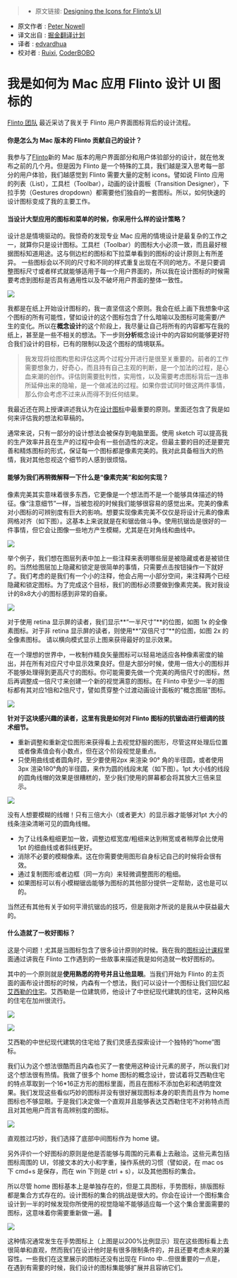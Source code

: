 > * 原文链接: [Designing the Icons for Flinto’s UI](https://medium.com/flinto-software/designing-the-icons-for-flinto-s-ui-ddd9e5788cce#.yr5asvf9c)
* 原文作者 : [Peter Nowell](https://medium.com/@pnowelldesign)
* 译文出自 : [掘金翻译计划](https://github.com/xitu/gold-miner)
* 译者 : [edvardhua](https://github.com/edvardHua)
* 校对者 : [Ruixi](https://github.com/Ruixi), [CoderBOBO](https://github.com/CoderBOBO)

# 我是如何为 Mac 应用 Flinto 设计 UI 图标的

[Flinto 团队](https://www.flinto.com/mac) 最近采访了我关于 Flinto 用户界面图标背后的设计流程。

#### 你是怎么为 Mac 版本的 Flinto 贡献自己的设计？

我参与了[Flinto](https://www.flinto.com/mac)新的 Mac 版本的用户界面部分和用户体验部分的设计，就在他发布之前的几个月。但是因为 Flinto 是一个特殊的工具，我们越是深入思考每一部分的用户体验，我们越感觉到 Flinto 需要大量的定制 icons。譬如说 Flinto 应用的列表（List），工具栏（Toolbar），动画的设计面板（Transition Designer），下拉手势（Gestures dropdown）都需要他们独自的一套图标。所以，如何快速的设计图标变成了我的主要工作。

#### 当设计大型应用的图标和菜单的时候，你采用什么样的设计策略？

设计总是情境驱动的。我惊奇的发现专业 Mac 应用的情境设计是最复杂的工作之一，就算你只是设计图标。工具栏（Toolbar）的图标大小必须一致，而且最好根据图标知道用途。这与侧边栏的图标和下拉菜单看到的图标的设计原则上有所差异。 一些图标会以不同的尺寸和不同的样式重复出现在不同的地方。不是只要调整图标尺寸或者样式就能够适用于每一个用户界面的，所以我在设计图标的时候需要考虑到图标是否具有通用性以及不破坏用户界面的整体一致性。

![](https://cdn-images-1.medium.com/max/600/1*ttfWxwTTFE_Jy0yJhYwtPQ.jpeg)

我都是在纸上开始设计图标的，我一直坚信这个原则。我会在纸上画下我想象中这个图标的所有可能性，譬如设计的这个图标包含了什么暗喻以及图标可能需要/产生的变化。所以在**概念设计**的这个阶段上，我尽量让自己将所有的内容都写在我的纸上，甚至是一些不相关的想法。下一步则**分析**概念设计中的内容如何能够更好符合我们设计的目标，已有的限制以及这个图标的情境联系。

> 我发现将绘图构思和评估这两个过程分开进行是很至关重要的。前者的工作需要想象力，好奇心，而且持有自己主观的判断，是一个加法的过程，是心血来潮的创作。评估则需要批判性，实用性，以及需要考虑图标背后一连串所延伸出来的隐喻，是一个做减法的过程。如果你尝试同时做这两件事情，那么你会考虑不过来从而得不到任何结果。

我最近还在网上授课讲述我认为在[设计图标](http://shrsl.com/?~boxl)中最重要的原则。里面还包含了我是如何来评估我的想法和草稿的。

通常来说，只有一部分的设计想法会被保存到电脑里面。使用 sketch 可以提高我的生产效率并且在生产的过程中会有一些创造性的决定。但最主要的目的还是要完善和精炼图标的形式，保证每一个图标都是像素完美的。我对此具备相当大的热情，我对其他忽视这个细节的人感到很烦恼。

#### 能够为我们再稍微解释一下什么是“像素完美”和如何实现？

像素完美其实意味着很多东西，它更像是一个想法而不是一个能够具体描述的特征。像“注意细节”一样，当被忽视的时候我们能够很容易的感觉出来。完美的像素对小图标的可辨别度有巨大的影响。想要实现像素完美不仅仅是将设计元素的像素网格对齐（如下图）。这基本上来说就是在和锯齿做斗争。使用抗锯齿是很好的一件事情，但它会让图像一些地方产生模糊，尤其是在对角线和曲线中。

![](http://ww3.sinaimg.cn/large/a490147fjw1f2m0jk2o2kj20go0i4760.jpg)

举个例子，我们想在图层列表中加上一些注释来表明哪些层是被隐藏或者是被锁住的。当然给图层加上隐藏和锁定是很简单的事情，只需要点击按钮操作一下就好了。我们考虑的是我们有一个小的注释，他会占用一小部分空间，来注释两个已经隐藏和锁定图标。为了完成这个目标，我们的图标必须要做到像素完美。我对我设计的8x8大小的图标感到非常的自豪。

![](http://ww3.sinaimg.cn/large/a490147fjw1f2m0k0slikj20m807xjsz.jpg)

<figcaption>对于使用 retina 显示屏的读者，我们显示**“一半尺寸”**的位图，如图 1x 的全像素图标。对于非 retina 显示屏的读者，则使用**“双倍尺寸”**的位图，如图 2x 的全像素图标。 请以横向模式显示上图来获得最好的显示效果。</figcaption>

在一个理想的世界中，一枚制作精良矢量图标可以轻易地适应各种像素密度的输出，并在所有对应尺寸中显示效果良好。但是大部分时候，使用一倍大小的图标并不能够处理得到更高尺寸的图标。你可能需要先做一个完美的两倍尺寸的图标，然后再调整成一倍尺寸来创建一个新的视觉满意的图标。在 Flinto 中至少一半的图标都有其对应1倍和2倍尺寸，譬如贯穿整个过渡动画设计面板的"概念图层"图标。

![](http://ww4.sinaimg.cn/large/a490147fjw1f2m0ksytpgj20m808wq5a.jpg)

**针对于这块感兴趣的读者，这里有我是如何对 Flinto 图标的抗锯齿进行细调的技术细节。**

*  重新调整和重新定位图形来获得看上去视觉舒服的图形，尽管这样处理后位置或者像素值会有小数点，但在这个阶段视觉是重点。
*  只使用曲线或者圆角时，至少要使用2px 来渲染 90° 角的半径圆，或者使用3px 渲染180°角的半径圆，来作为圆的线段末尾（如下图）。1pt 大小线的线段的圆角线帽的效果是很糟糕的，至少我们使用的屏幕都会将其放大三倍来显示。

![](http://ww4.sinaimg.cn/large/a490147fjw1f2m0lacz7xj20m80bmdha.jpg)

<figcaption>没有人想要模糊的线帽！只有三倍大小（或者更大）的显示器才能够对1pt 大小的线条渲染清晰可见的圆角线帽。</figcaption>

*  为了让线条粗细更加一致，调整边框宽度/粗细来达到稍宽或者稍厚会比使用1pt 的细曲线或者斜线更好。
*  消除不必要的模糊像素。这在你需要使用图形自身标记自己的时候将会很有效。
*  通过复制图形或者边框（同一方向）来轻微调整图形的粗细。
*  如果图标可以有小模糊锯齿能够为图标的其他部分提供一定帮助，这也是可以的。

当然还有其他有关于如何平滑抗锯齿的技巧，但是我刚才所说的是我从中获益最大的。

#### 什么造就了一枚好图标？

这是个问题！尤其是当图标包含了很多设计原则的时候。我在我的[图标设计课程](http://shrsl.com/?~boxl)里面通过讲我在 Flinto 工作遇到的一些故事来描述我是如何造就一枚好图标的。

其中的一个原则就是**使用熟悉的符号并且让他显眼**。当我们开始为 Flinto 的主页面的画布设计图标的时候，内森有一个想法，我们可以设计一个图标让我们回忆起[艾西勒的住宅](http://www.sj33.cn/architecture/slsj/jiaju/201405/38754_3.html)。艾西勒是一位建筑师，他设计了中世纪现代建筑的住宅，这种风格的住宅在加州很流行。

![](http://ww1.sinaimg.cn/large/a490147fjw1f2m0mhofdpj20go0ci74z.jpg)

![](http://ww4.sinaimg.cn/large/a490147fjw1f2m0mwpmrbj20go0cimye.jpg)

<figcaption>艾西勒的中世纪现代建筑的住宅给了我们灵感去探索设计一个独特的“home”图标。</figcaption>

我们认为这个想法很酷而且内森也买了一套使用这种设计元素的房子，所以我们对这个想法很有热情。我做了很多个 home 图标的概念设计，尝试着将艾西勒住宅的特点萃取到一个16*16正方形的图标里面，而且在图标不添加色彩和透明度效果。我们发现这些看似巧妙的图标并没有很好展现图标本身的职责而且作为 home 图标也不够显眼。于是我们决定做一个直观并且能够表达艾西勒住宅不对称特点而且对其他用户而言有高辨别度的图标。

![](http://ww4.sinaimg.cn/large/a490147fjw1f2m0nda8s2j20m80ab0sx.jpg)

<figcaption>直观胜过巧妙，我们选择了底部中间图标作为 home 键。</figcaption>

另外评价一个好图标的原则是他是否能够与周围的元素看上去融洽。这些元素包括图标周围的 UI，邻接文本的大小和字重，操作系统的习惯（譬如说，在 mac os 下 cmd+s 是保存，而在 win 下则是 ctrl + s），以及其他图标的集合。

所以尽管 home 图标基本上是单独存在的，但是工具图标，手势图标，排版图标都是集合方式存在的。设计图标的集合的挑战是很大的。你会在设计一个图标集合设计到一半的时候发现你所使用的视觉隐喻不能够适应每一个这个集合里面需要的图标，这意味着你需要重新做一遍。 🙈

![](http://ww3.sinaimg.cn/large/a490147fjw1f2m0nupc7uj20m80283yh.jpg)

这种情况通常发生在手势图标上（上图是以200%比例显示）现在这些图标看上去很简单和直观，然而我们在设计他时是有很多限制条件的，并且还要考虑未来的兼容性。一些我们在这里展示的图标还没有出现在 Flinto 中...但很重要的一点是，在遇到有需要的时候，我们设计的图标集能够扩展并且容纳它们。
